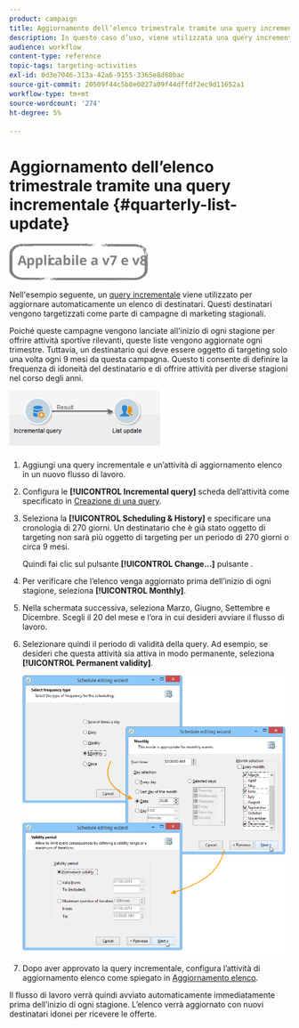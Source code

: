 ```yaml
---
product: campaign
title: Aggiornamento dell’elenco trimestrale tramite una query incrementale
description: In questo caso d’uso, viene utilizzata una query incrementale per aggiornare automaticamente un elenco di destinatari.
audience: workflow
content-type: reference
topic-tags: targeting-activities
exl-id: 0d3e7046-313a-42a6-9155-3365e8d60bac
source-git-commit: 20509f44c5b8e0827a09f44dffdf2ec9d11652a1
workflow-type: tm+mt
source-wordcount: '274'
ht-degree: 5%

---
```


# Aggiornamento dell’elenco trimestrale tramite una query incrementale {#quarterly-list-update}

![](../../assets/common.svg)

Nell&#39;esempio seguente, un [query incrementale](incremental-query.md) viene utilizzato per aggiornare automaticamente un elenco di destinatari. Questi destinatari vengono targetizzati come parte di campagne di marketing stagionali.

Poiché queste campagne vengono lanciate all&#39;inizio di ogni stagione per offrire attività sportive rilevanti, queste liste vengono aggiornate ogni trimestre. Tuttavia, un destinatario qui deve essere oggetto di targeting solo una volta ogni 9 mesi da questa campagna. Questo ti consente di definire la frequenza di idoneità del destinatario e di offrire attività per diverse stagioni nel corso degli anni.

![](assets/incremental_query_example.png)

1. Aggiungi una query incrementale e un’attività di aggiornamento elenco in un nuovo flusso di lavoro.
1. Configura le **[!UICONTROL Incremental query]** scheda dell’attività come specificato in [Creazione di una query](query.md#creating-a-query).
1. Seleziona la **[!UICONTROL Scheduling & History]** e specificare una cronologia di 270 giorni. Un destinatario che è già stato oggetto di targeting non sarà più oggetto di targeting per un periodo di 270 giorni o circa 9 mesi.

   Quindi fai clic sul pulsante **[!UICONTROL Change...]** pulsante .

1. Per verificare che l’elenco venga aggiornato prima dell’inizio di ogni stagione, seleziona **[!UICONTROL Monthly]**.
1. Nella schermata successiva, seleziona Marzo, Giugno, Settembre e Dicembre. Scegli il 20 del mese e l’ora in cui desideri avviare il flusso di lavoro.
1. Selezionare quindi il periodo di validità della query. Ad esempio, se desideri che questa attività sia attiva in modo permanente, seleziona **[!UICONTROL Permanent validity]**.

   ![](assets/incremental_query_example_2.png)

1. Dopo aver approvato la query incrementale, configura l’attività di aggiornamento elenco come spiegato in [Aggiornamento elenco](list-update.md).

Il flusso di lavoro verrà quindi avviato automaticamente immediatamente prima dell’inizio di ogni stagione. L’elenco verrà aggiornato con nuovi destinatari idonei per ricevere le offerte.
